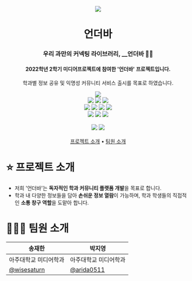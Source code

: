 <div align="center">
  <img src="https://user-images.githubusercontent.com/79848632/206922844-132d459b-6534-46c1-be92-9d28236a7372.png" />

# 언더바

### 우리 과만의 커넥팅 라이브러리, \_\_언더바 👩‍💻

#### 2022학년 2학기 미디어프로젝트에 참여한 '언더바' 프로젝트입니다.

학과별 정보 공유 및 익명성 커뮤니티 서비스 출시를 목표로 하였습니다.
<br/>

  <img src="https://user-images.githubusercontent.com/79848632/206923465-044dc332-d81b-49f5-a066-1c16f153a4c5.png" />
  <br/>
  <img src="https://img.shields.io/badge/react-61DAFB?style=for-the-badge&logo=react&logoColor=white"/>
  <img src="https://img.shields.io/badge/typescript-blue?style=for-the-badge&logo=typescript&logoColor=white"/>
  <img src="https://img.shields.io/badge/styled_components-DB7093?style=for-the-badge&logo=styled-components&logoColor=white"/>
  <br/>
  <img src="https://img.shields.io/badge/mariaDB-003545?style=for-the-badge&logo=mariaDB&logoColor=white"/>
  <img src="https://img.shields.io/badge/redis-DC382D?style=for-the-badge&logo=redis&logoColor=white"/>
  <img src="https://img.shields.io/badge/JPA-6DB33F?style=for-the-badge&logo=Spring&logoColor=white"/>
  <img src="https://img.shields.io/badge/Spring_boot-6DB33F?style=for-the-badge&logo=Springboot&logoColor=white"/>
  <br/>
  <img src="https://img.shields.io/badge/AWS-232F3E?style=for-the-badge&logo=Amazon&logoColor=white"/>
  <img src="https://img.shields.io/badge/Figma-F24E1E?style=for-the-badge&logo=Figma&logoColor=white"/>
  <img src="https://img.shields.io/badge/Notion-eeeeee?style=for-the-badge&logo=Notion&logoColor=black"/>
  <br/>
  <br/>
  <img src="https://img.shields.io/github/contributors/MP-2022-2/FE-newMIL?style=for-the-badge"/>
  <img src="https://img.shields.io/github/last-commit/MP-2022-2/FE-newMIL?style=for-the-badge"/>
<br/>
<br/>
  <a href="프로젝트 소개">프로젝트 소개</a> •
  <a href="팀원 소개">팀원 소개</a>
</div>

# ⭐️ 프로젝트 소개

- 저희 '언더바'는 **독자적인 학과 커뮤니티 플랫폼 개발**을 목표로 합니다.
- 학과 내 다양한 정보들을 담아 **손쉬운 정보 열람**이 가능하며,
  학과 학생들의 직접적인 **소통 창구 역할**을 도맡아 합니다.

# 👩‍👦‍👦 팀원 소개

| 송재한                                       | 박지영                                     |
| -------------------------------------------- | ------------------------------------------ |
| 아주대학교 미디어학과                        | 아주대학교 미디어학과                      |
| [@wisesaturn](https://github.com/Wisesaturn) | [@arida0511](https://github.com/arida0511) |
